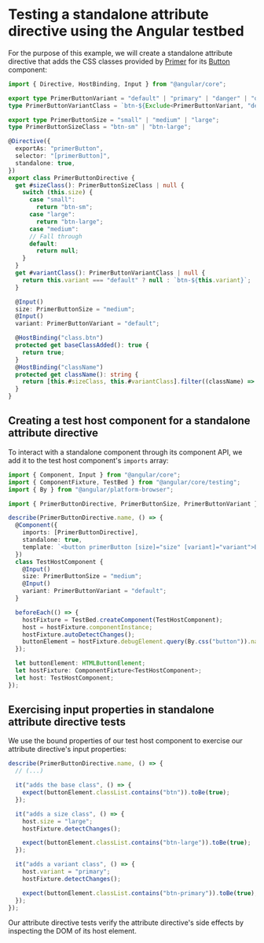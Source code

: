 # Testing a standalone attribute directive using the Angular testbed

For the purpose of this example, we will create a standalone attribute directive
that adds the CSS classes provided by [Primer](https://primer.style/) for its
[Button](https://primer.style/components/button/css) component:

```typescript {12} title="primer-button.directive.ts"
import { Directive, HostBinding, Input } from "@angular/core";

export type PrimerButtonVariant = "default" | "primary" | "danger" | "outline" | "invisible";
type PrimerButtonVariantClass = `btn-${Exclude<PrimerButtonVariant, "default">}`;

export type PrimerButtonSize = "small" | "medium" | "large";
type PrimerButtonSizeClass = "btn-sm" | "btn-large";

@Directive({
  exportAs: "primerButton",
  selector: "[primerButton]",
  standalone: true,
})
export class PrimerButtonDirective {
  get #sizeClass(): PrimerButtonSizeClass | null {
    switch (this.size) {
      case "small":
        return "btn-sm";
      case "large":
        return "btn-large";
      case "medium":
      // Fall through
      default:
        return null;
    }
  }
  get #variantClass(): PrimerButtonVariantClass | null {
    return this.variant === "default" ? null : `btn-${this.variant}`;
  }

  @Input()
  size: PrimerButtonSize = "medium";
  @Input()
  variant: PrimerButtonVariant = "default";

  @HostBinding("class.btn")
  protected get baseClassAdded(): true {
    return true;
  }
  @HostBinding("className")
  protected get className(): string {
    return [this.#sizeClass, this.#variantClass].filter((className) => className !== null).join("");
  }
}
```

## Creating a test host component for a standalone attribute directive

To interact with a standalone component through its component API, we add it to the test host component's `imports` array:

```typescript {5,9,11} title="primer-button.directive.spec.ts"
import { Component, Input } from "@angular/core";
import { ComponentFixture, TestBed } from "@angular/core/testing";
import { By } from "@angular/platform-browser";

import { PrimerButtonDirective, PrimerButtonSize, PrimerButtonVariant } from "./primer-button.directive";

describe(PrimerButtonDirective.name, () => {
  @Component({
    imports: [PrimerButtonDirective],
    standalone: true,
    template: `<button primerButton [size]="size" [variant]="variant">Button</button>`,
  })
  class TestHostComponent {
    @Input()
    size: PrimerButtonSize = "medium";
    @Input()
    variant: PrimerButtonVariant = "default";
  }

  beforeEach(() => {
    hostFixture = TestBed.createComponent(TestHostComponent);
    host = hostFixture.componentInstance;
    hostFixture.autoDetectChanges();
    buttonElement = hostFixture.debugElement.query(By.css("button")).nativeElement;
  });

  let buttonElement: HTMLButtonElement;
  let hostFixture: ComponentFixture<TestHostComponent>;
  let host: TestHostComponent;
});
```

## Exercising input properties in standalone attribute directive tests

We use the bound properties of our test host component to exercise our attribute
directive's input properties:

```typescript {9-10,16-17} title="primer-button.directive.spec.ts"
describe(PrimerButtonDirective.name, () => {
  // (...)

  it("adds the base class", () => {
    expect(buttonElement.classList.contains("btn")).toBe(true);
  });

  it("adds a size class", () => {
    host.size = "large";
    hostFixture.detectChanges();

    expect(buttonElement.classList.contains("btn-large")).toBe(true);
  });

  it("adds a variant class", () => {
    host.variant = "primary";
    hostFixture.detectChanges();

    expect(buttonElement.classList.contains("btn-primary")).toBe(true);
  });
});
```

Our attribute directive tests verify the attribute directive's side effects by
inspecting the DOM of its host element.
